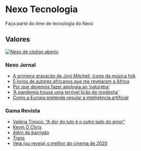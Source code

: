 # Nexo Tecnologia

Faça parte do time de tecnologia do Nexo


## Valores

[![Nexo de código aberto](https://i.ytimg.com/vi/rdpReYuxI5M/maxresdefault.jpg)](https://www.youtube.com/watch?v=rdpReYuxI5M&t=2s)

### Nexo Jornal

<!-- NEXO_LIST:START -->
- [A primeira gravação de Joni Mitchell, ícone da música folk](https://www.nexojornal.com.br/expresso/2021/04/24/A-primeira-grava%C3%A7%C3%A3o-de-Joni-Mitchell-%C3%ADcone-da-m%C3%BAsica-folk)
- [5 livros de autores africanos que me revelaram a África](https://www.nexojornal.com.br/estante/favoritos/2021/5-livros-de-autores-africanos-que-me-revelaram-a-%C3%81frica)
- [Por que devemos fazer apologia ao ‘natureba’](https://www.nexojornal.com.br/ensaio/2021/Por-que-devemos-fazer-apologia-ao-%E2%80%98natureba%E2%80%99)
- [‘A pandemia trouxe uma terrível lição de modéstia’](https://www.nexojornal.com.br/entrevista/2021/04/24/%E2%80%98A-pandemia-trouxe-uma-terr%C3%ADvel-li%C3%A7%C3%A3o-de-mod%C3%A9stia%E2%80%99)
- [Como a Europa pretende regular a inteligência artificial](https://www.nexojornal.com.br/expresso/2021/04/24/Como-a-Europa-pretende-regular-a-intelig%C3%AAncia-artificial)
<!-- NEXO_LIST:END -->

### Gama Revista

<!-- GAMA_LIST:START -->
- [Valéria Tinoco: “A dor do luto é o outro lado do amor”](http://gamarevista.uol.com.br/podcast/podcast-da-semana/valeria-tinoco-qual-a-sua-dor/)
- [Kevin O Chris](http://gamarevista.uol.com.br/pessoas/questionario-proust/kevin-o-chris/)
- [Além do barrigão](http://gamarevista.uol.com.br/estilo-de-vida/saude/alem-do-barrigao/)
- [Trans](http://gamarevista.uol.com.br/cultura/trecho-de-livro/trans/)
- [Veja (ou reveja) o melhor do cinema de 2020](http://gamarevista.uol.com.br/achamos-que-vale/assistir/veja-ou-reveja-o-melhor-do-cinema-de-2020/)
<!-- GAMA_LIST:END -->

